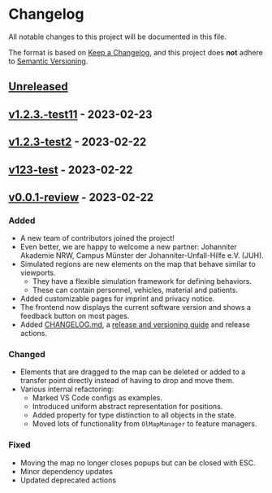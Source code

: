 # Changelog

All notable changes to this project will be documented in this file.

The format is based on [Keep a Changelog](https://keepachangelog.com/en/1.0.0/),
and this project does **not** adhere to [Semantic Versioning](https://semver.org/spec/v2.0.0.html).

## [Unreleased]

## [v1.2.3.-test11] - 2023-02-23

## [v1.2.3-test2] - 2023-02-22

## [v123-test] - 2023-02-22

## [v0.0.1-review] - 2023-02-22

### Added

-   A new team of contributors joined the project!
-   Even better, we are happy to welcome a new partner: Johanniter Akademie NRW, Campus Münster der Johanniter-Unfall-Hilfe e.V. (JUH).
-   Simulated regions are new elements on the map that behave similar to viewports.
    -   They have a flexible simulation framework for defining behaviors.
    -   These can contain personnel, vehicles, material and patients.
-   Added customizable pages for imprint and privacy notice.
-   The frontend now displays the current software version and shows a feedback button on most pages.
-   Added [CHANGELOG.md](./CHANGELOG.md), a [release and versioning guide](./README.md#releases) and release actions.

### Changed

-   Elements that are dragged to the map can be deleted or added to a transfer point directly instead of having to drop and move them.
-   Various internal refactoring:
    -   Marked VS Code configs as examples.
    -   Introduced uniform abstract representation for positions.
    -   Added property for type distinction to all objects in the state.
    -   Moved lots of functionality from `OlMapManager` to feature managers.

### Fixed

-   Moving the map no longer closes popups but can be closed with ESC.
-   Minor dependency updates
-   Updated deprecated actions

[Unreleased]: https://github.com/Nils1729/digital-fuesim-manv/compare/v1.2.3.-test11...HEAD

[v1.2.3.-test11]: https://github.com/Nils1729/digital-fuesim-manv/compare/v1.2.3-test2...v1.2.3.-test11

[v1.2.3-test2]: https://github.com/Nils1729/digital-fuesim-manv/compare/v123-test...v1.2.3-test2

[v123-test]: https://github.com/Nils1729/digital-fuesim-manv/compare/v0.0.1-review...v123-test

[v0.0.1-review]: https://github.com/Nils1729/digital-fuesim-manv/compare/7908fccc27ce7e89d05ed9c4be186d33c92601f4...v0.0.1-review
